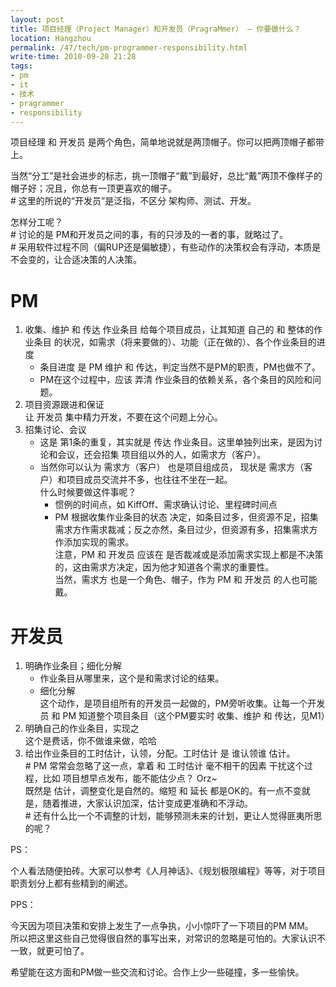 ```yaml
---
layout: post
title: 项目经理（Project Manager）和开发员（PragraMmer） — 你要做什么？
location: Hangzhou
permalink: /47/tech/pm-programmer-responsibility.html
write-time: 2010-09-20 21:28
tags:
- pm
- it
- 技术
- pragrammer
- responsibility
---
```


项目经理 和 开发员 是两个角色，简单地说就是两顶帽子。你可以把两顶帽子都带上。

当然“分工”是社会进步的标志，挑一顶帽子“戴”到最好，总比“戴”两顶不像样子的帽子好；况且，你总有一顶更喜欢的帽子。   
\# 这里的所说的“开发员”是泛指，不区分 架构师、测试、开发。

怎样分工呢？  
\# 讨论的是 PM和开发员之间的事，有的只涉及的一者的事，就略过了。  
\# 采用软件过程不同（偏RUP还是偏敏捷），有些动作的决策权会有浮动，本质是不会变的，让合适决策的人决策。

PM
==================

1.  收集、维护 和 传达 作业条目 给每个项目成员，让其知道 自己的 和 整体的作业条目 的状况，如需求（将来要做的）、功能（正在做的）、各个作业条目的进度  
	* 条目进度 是 PM 维护 和 传达，判定当然不是PM的职责，PM也做不了。  
	* PM在这个过程中，应该 弄清 作业条目的依赖关系，各个条目的风险和问题。
2.  项目资源跟进和保证  
让 开发员 集中精力开发，不要在这个问题上分心。
3.  招集讨论、会议  
	* 这是 第1条的重复，其实就是 传达 作业条目。这里单独列出来，是因为讨论和会议，还会招集 项目组以外的人，如需求方（客户）。   
	* 当然你可以认为 需求方（客户） 也是项目组成员， 现状是 需求方（客户）和项目成员交流并不多，也往往不坐在一起。  
什么时候要做这件事呢？
		- 惯例的时间点，如 KiffOff、需求确认讨论、里程碑时间点
		- PM 根据收集作业条目的状态 决定，如条目过多，但资源不足，招集需求方作需求裁减；反之亦然，条目过少，但资源有多，招集需求方作添加实现的需求。   
注意，PM 和 开发员 应该在 是否裁减或是添加需求实现上都是不决策的，这由需求方决定，因为他才知道各个需求的重要性。  
当然，需求方 也是一个角色、帽子，作为 PM 和 开发员 的人也可能戴。

开发员
==============================

1. 明确作业条目；细化分解  
	* 作业条目从哪里来，这个是和需求讨论的结果。  
	* 细化分解  
这个动作，是项目组所有的开发员一起做的，PM旁听收集。让每一个开发员 和 PM 知道整个项目条目（这个PM要实时 收集、维护 和 传达，见M1）
2.  明确自己的作业条目，实现之  
这个是费话，你不做谁来做，哈哈
3. 给出作业条目的工时估计，认领，分配。工时估计 是 谁认领谁 估计。  
\# PM 常常会忽略了这一点，拿着 和 工时估计 毫不相干的因素 干扰这个过程，比如 项目想早点发布，能不能估少点？ Orz~  
既然是 估计，调整变化是自然的。缩短 和 延长 都是OK的。有一点不变就是，随着推进，大家认识加深，估计变成更准确和不浮动。  
\# 还有什么比一个不调整的计划，能够预测未来的计划，更让人觉得匪夷所思的呢？

PS：

个人看法随便拍砖。大家可以参考《人月神话》、《规划极限编程》等等，对于项目职责划分上都有些精到的阐述。

PPS：

今天因为项目决策和安排上发生了一点争执，小小惊吓了一下项目的PM MM。  
所以把这里这些自己觉得很自然的事写出来，对常识的忽略是可怕的。大家认识不一致，就更可怕了。

希望能在这方面和PM做一些交流和讨论。合作上少一些碰撞，多一些愉快。
